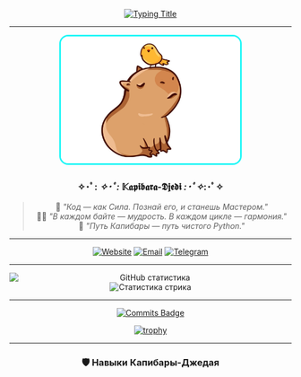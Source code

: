 <div align="center">

<!-- Анимированный заголовок -->
[![Typing Title](https://readme-typing-svg.demolab.com?font=Space+Mono&weight=800&size=32&duration=4000&pause=1000&color=22F7F7&width=700&lines=🔥+Fedorov.sFF+🖥️;📚+Smart+Developer+🔔;✨+Linux+%26+MacOS+Enthusiast+✨)](https://git.io/typing-svg)

---

<img src="https://raw.githubusercontent.com/Nemets87/Nemets87/main/photo_2025-02-12_08-53-12.jpg" width="320" style="border-radius:16px;border:3px solid #22f7f7" alt="Капибара-Джедай">

### ✧･ﾟ: *✧･ﾟ:* 𝕂𝖆𝖕𝖎𝖇𝖆𝖗𝖆-𝕯𝖏𝖊𝖉𝖎 *:･ﾟ✧*:･ﾟ✧

> 🏰 *"Код — как Сила. Познай его, и станешь Мастером."*  
> 🧙‍♂️ *"В каждом байте — мудрость. В каждом цикле — гармония."*  
> 🐾 *"Путь Капибары — путь чистого Python."*

---

<!-- Бейджи -->
[![Website](https://img.shields.io/badge/🌐_Свиток_Знаний-FFD700?style=for-the-badge&logo=book&logoColor=black)](https://www.bonustime.ru/)
[![Email](https://img.shields.io/badge/📮_Голубиная_Почта-FF0000?style=for-the-badge&logo=mail.ru&logoColor=white)](mailto:bonustime161@yandex.ru)
[![Telegram](https://img.shields.io/badge/📡_Магический_Кристалл-26A5E4?style=for-the-badge&logo=telegram&logoColor=white)](https://t.me/FedorovSFF)

---

<!-- Статистика -->
<img src="https://github-readme-stats.vercel.app/api?username=Nemets87&show_icons=true&theme=dark&bg_color=1a120b&title_color=d4af37&icon_color=22f7f7&text_color=ffffff&border_color=d4af37&border_radius=10" alt="GitHub статистика" style="max-width: 100%; height:auto; display:block;">

<img src="https://streak-stats.demolab.com/?user=Nemets87&theme=dark&background=1a120b&ring=d4af37&fire=22f7f7&currStreakLabel=d4af37&border=d4af37&border_radius=10" alt="Статистика стрика" style="max-width:90%; height:auto;">

---

<!-- Количество коммитов за год -->
[![Commits Badge](https://img.shields.io/github/commit-activity/y/Nemets87/Nemets87?label=Коммитов%20за%20год&color=22f7f7&style=for-the-badge)](https://github.com/Nemets87/Nemets87/commits/main)

<!-- Альтернатива: трофеи профиля -->
[![trophy](https://github-profile-trophy.vercel.app/?username=Nemets87&theme=onestar&column=4&margin-w=15&no-bg=true)](https://github.com/ryo-ma/github-profile-trophy)

---

### 🛡️ **Навыки Капибары-Джедая**

